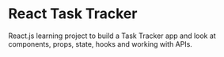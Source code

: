 # React Task Tracker

React.js learning project to build a Task Tracker app and look at components, props, state, hooks and working with APIs.
